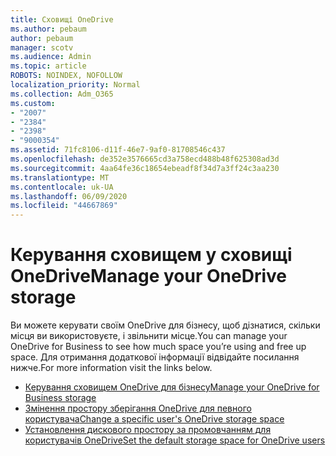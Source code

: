 ```yaml
---
title: Сховищі OneDrive
ms.author: pebaum
author: pebaum
manager: scotv
ms.audience: Admin
ms.topic: article
ROBOTS: NOINDEX, NOFOLLOW
localization_priority: Normal
ms.collection: Adm_O365
ms.custom:
- "2007"
- "2384"
- "2398"
- "9000354"
ms.assetid: 71fc8106-d11f-46e7-9af0-81708546c437
ms.openlocfilehash: de352e3576665cd3a758ecd488b48f625308ad3d
ms.sourcegitcommit: 4aa64fe36c18654ebeadf8f34d7a3ff24c3aa230
ms.translationtype: MT
ms.contentlocale: uk-UA
ms.lasthandoff: 06/09/2020
ms.locfileid: "44667869"
---
```

# <a name="manage-your-onedrive-storage"></a><span data-ttu-id="0ba9d-102">Керування сховищем у сховищі OneDrive</span><span class="sxs-lookup"><span data-stu-id="0ba9d-102">Manage your OneDrive storage</span></span>

<span data-ttu-id="0ba9d-103">Ви можете керувати своїм OneDrive для бізнесу, щоб дізнатися, скільки місця ви використовуєте, і звільнити місце.</span><span class="sxs-lookup"><span data-stu-id="0ba9d-103">You can manage your OneDrive for Business to see how much space you’re using and free up space.</span></span>  <span data-ttu-id="0ba9d-104">Для отримання додаткової інформації відвідайте посилання нижче.</span><span class="sxs-lookup"><span data-stu-id="0ba9d-104">For more information visit the links below.</span></span>

- [<span data-ttu-id="0ba9d-105">Керування сховищем OneDrive для бізнесу</span><span class="sxs-lookup"><span data-stu-id="0ba9d-105">Manage your OneDrive for Business storage</span></span>](https://support.microsoft.com/office/31519161-059c-4764-b6f8-f5cd29f7fe68)
- [<span data-ttu-id="0ba9d-106">Змінення простору зберігання OneDrive для певного користувача</span><span class="sxs-lookup"><span data-stu-id="0ba9d-106">Change a specific user's OneDrive storage space</span></span>](https://docs.microsoft.com/onedrive/change-user-storage)
- [<span data-ttu-id="0ba9d-107">Установлення дискового простору за промовчанням для користувачів OneDrive</span><span class="sxs-lookup"><span data-stu-id="0ba9d-107">Set the default storage space for OneDrive users</span></span>](https://docs.microsoft.com/onedrive/set-default-storage-space)